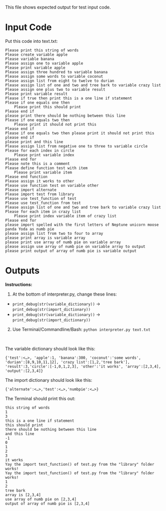 This file shows expected output for test input code.

# Input Code

Put this code into text.txt:

```
Please print this string of words
Please create variable apple
Please variable banana
Please assign one to variable apple
Please print variable apple
Please assign three hundred to variable banana
Please assign some words to variable coconut
Please assign list from eight to twelve to durian
Please assign list of one and two and tree bark to variable crazy list
Please assign one plus two to variable result
Please print variable result
Please if true then print this is a one line if statement
Please if one equals one then
    Please print this should print
Please end if
please print there should be nothing between this line
Please if one equals two then
    Please print it should not print this
Please end if
Please if one equals two then please print it should not print this please end if
please print and this line
Please assign list from negative one to three to variable circle
Please for each index in circle
    Please print variable index
Please end for
Please note this is a comment
Please define function test with item
    Please print variable item
Please end function
Please assign it works to other
Please use function test on variable other
Please import alternate
Please import test from library
Please use test_function of test
Please use test_function from test
Please assign list of one and two and tree bark to variable crazy list
Please for each item in crazy list
    Please print index variable item of crazy list
Please end for
please import spelled with the first letters of Neptune unicorn moose panda Yoda as numb pie
please assign list from two to four to array
please print array is variable array
please print use array of numb pie on variable array
please assign use array of numb pie on variable array to output
please print output of array of numb pie is variable output
```

# Outputs

**Instructions:**

1. At the bottom of interpreter.py, change these lines:
  * `print_debug(str(variable_dictionary))` -> `print_debug(str(import_dictionary))`
  * `print_debug(str(variable_dictionary))` -> `print_debug(str(import_dictionary))`
2. Use Terminal/Commandline/Bash: `python interpreter.py text.txt`

<br>

The variable dictionary should look like this:

```
{'test':<…>, 'apple':1, 'banana':300, 'coconut':'some words', 'durian':[8,9,10,11,12], 'crazy list':[1,2,'tree bark'], 'result':3,'circle':[-1,0,1,2,3], 'other':'it works', 'array':[2,3,4], 'output':[2,3,4]}
```

The import dictionary should look like this:

```
{'alternate':<…>,'test':<…>,'numbpie':<…>}
```

The Terminal should print this out:

```
this string of words
1
3
this is a one line if statement
this should print
there should be nothing between this line
and this line
-1
0
1
2
3
it works
Yay the import test_function() of test.py from the "library" folder works!
Yay the import test_function() of test.py from the "library" folder works!
1
2
tree bark
array is [2,3,4]
use array of numb pie on [2,3,4]
output of array of numb pie is [2,3,4]
```